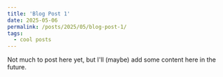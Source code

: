```yaml
---
title: 'Blog Post 1'
date: 2025-05-06
permalink: /posts/2025/05/blog-post-1/
tags:
  - cool posts
---
```


Not much to post here yet, but I'll (maybe) add some content here in the future.